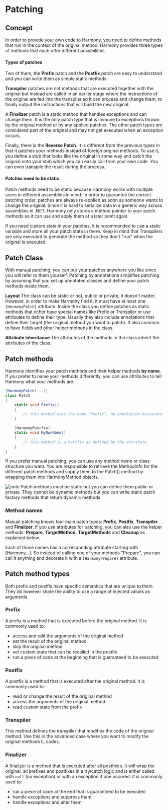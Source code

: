 # Patching

## Concept

In order to provide your own code to Harmony, you need to define methods that run in the context of the original method. Harmony provides three types of methods that each offer different possibilities.

#### Types of patches

Two of them, the **Prefix** patch and the **Postfix** patch are easy to understand and you can write them as simple static methods.

**Transpiler** patches are not methods that are executed together with the original but instead are called in an earlier stage where the instructions of the original are fed into the transpiler so it can process and change them, to finally output the instructions that will build the new original.

A **Finalizer** patch is a static method that handles exceptions and can change them. It is the only patch type that is immune to exceptions thrown by the original method or by any applied patches. The other patch types are considered part of the original and may not get executed when an exception occurs.

Finally, there is the **Reverse Patch**. It is different from the previous types in that it patches your methods instead of foreign original methods. To use it, you define a stub that looks like the original in some way and patch the original onto your stub which you can easily call from your own code. You can even transpile the result during the process.

#### Patches need to be static

Patch methods need to be static because Harmony works with multiple users in different assemblies in mind. In order to guarantee the correct patching order, patches are always re-applied as soon as someone wants to change the original. Since it is hard to serialize data in a generic way across assemblies in .NET, Harmony only stores a method pointer to your patch methods so it can use and apply them at a later point again.

If you need custom state in your patches, it is recommended to use a static variable and store all your patch state in there. Keep in mind that Transpilers are only executed to generate the method so they don't "run" when the original is executed.

## Patch Class

With manual patching, you can put your patches anywhere you like since you will refer to them yourself. Patching by annotations simplifies patching by assuming that you set up annotated classes and define your patch methods inside them.

**Layout**
The class can be static or not, public or private, it doesn't matter. However, in order to make Harmony find it, it must have at least one `[HarmonyPatch]` attribute. Inside the class you define patches as static methods that either have special names like Prefix or Transpiler or use attributes to define their type. Usually they also include annotations that define their target (the original method you want to patch). It also common to have fields and other helper methods in the class.

**Attribute Inheritance**
The attributes of the methods in the class inherit the attributes of the class.

## Patch methods

Harmony identifies your patch methods and their helper methods **by name**. If you prefer to name your methods differently, you can use attributes to tell Harmony what your methods are.

```csharp
[HarmonyPatch(...)]
class Patch
{
	static void Prefix()
	{
		// this method uses the name "Prefix", no annotation necessary
	}

	[HarmonyPostfix]
	static void MyOwnName()
	{
		// this method is a Postfix as defined by the attribute
	}
}
```

If you prefer manual patching, you can use any method name or class structure you want. You are responsible to retrieve the MethodInfo for the different patch methods and supply them to the Patch() method by wrapping them into HarmonyMethod objects.

![note] Patch methods _must_ be static but you can define them public or private. They cannot be dynamic methods but you can write static patch factory methods that return dynamic methods.

### Method names

Manual patching knows four main patch types: **Prefix**, **Postfix**, **Transpiler** and **Finalizer**. If you use attributes for patching, you can also use the helper methods: **Prepare**, **TargetMethod**, **TargetMethods** and **Cleanup** as explained below.

Each of those names has a corresponding attribute starting with [Harmony...]. So instead of calling one of your methods "Prepare", you can call it anything and decorate it with a `[HarmonyPrepare]` attribute.

## Patch method types

Both prefix and postfix have specific semantics that are unique to them. They do however share the ability to use a range of injected values as arguments.

### Prefix

A prefix is a method that is executed before the original method. It is commonly used to:

- access and edit the arguments of the original method
- set the result of the original method
- skip the original method
- set custom state that can be recalled in the postfix
- run a piece of code at the beginning that is guaranteed to be executed

### Postfix

A postfix is a method that is executed after the original method. It is commonly used to:

- read or change the result of the original method
- access the arguments of the original method
- read custom state from the prefix

### Transpiler

This method defines the transpiler that modifies the code of the original method. Use this in the advanced case where you want to modify the original methods IL codes.

### Finalizer

A finalizer is a method that is executed after all postfixes. It will wrap the original, all prefixes and postfixes in a try/catch logic and is either called with `null` (no exception) or with an exception if one occured. It is commonly used to:

- run a piece of code at the end that is guaranteed to be executed
- handle exceptions and suppress them
- handle exceptions and alter them

[note]: https://raw.githubusercontent.com/pardeike/Harmony/master/Harmony/Documentation/images/note.png
